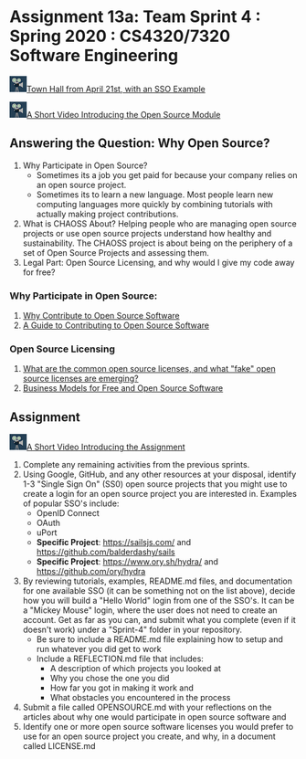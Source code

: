 # Assignment 13a: Team Sprint 4 : Spring 2020 : CS4320/7320 Software Engineering

![video](../references/video.jpeg)[Town Hall from April 21st, with an SSO Example](https://vimeo.com/410362068)

![video](../references/video.jpeg)[A Short Video Introducing the Open Source Module](https://vimeo.com/408660570)

## Answering the Question: Why Open Source? 
1. Why Participate in Open Source?
    - Sometimes its a job you get paid for because your company relies on an open source project.
    - Sometimes its to learn a new language. Most people learn new computing languages more quickly by combining tutorials with actually making project contributions. 
2. What is CHAOSS About? Helping people who are managing open source projects or use open source projects understand how healthy and sustainability.  The CHAOSS project is about being on the periphery of a set of Open Source Projects and assessing them. 
3. Legal Part: Open Source Licensing, and why would I give my code away for free? 

### Why Participate in Open Source: 
1. [Why Contribute to Open Source Software](https://opensource.com/article/19/11/why-contribute-open-source-software)
2. [A Guide to Contributing to Open Source Software](https://www.linuxfoundation.org/resources/open-source-guides/participating-open-source-communities/) 

### Open Source Licensing
1. [What are the common open source licenses, and what "fake" open source licenses are emerging?](https://opensource.org/licenses)
2. [Business Models for Free and Open Source Software](https://papers.ssrn.com/sol3/papers.cfm?abstract_id=2769875)

## Assignment
![video](../references/video.jpeg)[A Short Video Introducing the Assignment](https://vimeo.com/408664087)
1. Complete any remaining activities from the previous sprints. 
2. Using Google, GitHub, and any other resources at your disposal, identify 1-3 "Single Sign On" (SS0) open source projects that you might use to create a login for an open source project you are interested in. Examples of popular SSO's include: 
    - OpenID Connect
    - OAuth
    - uPort
    - **Specific Project**: https://sailsjs.com/ and https://github.com/balderdashy/sails
    - **Specific Project**: https://www.ory.sh/hydra/ and https://github.com/ory/hydra
3. By reviewing tutorials, examples, README.md files, and documentation for one available SSO (it can be something not on the list above), decide how you will build a "Hello World" login from one of the SSO's.  It can be a "Mickey Mouse" login, where the user does not need to create an account. Get as far as you can, and submit what you complete (even if it doesn't work) under a "Sprint-4" folder in your repository. 
    - Be sure to include a README.md file explaining how to setup and run whatever you did get to work
    - Include a REFLECTION.md file that includes: 
        - A description of which projects you looked at
        - Why you chose the one you did
        - How far you got in making it work and 
        - What obstacles you encountered in the process
4. Submit a file called OPENSOURCE.md with your reflections on the articles about why one would participate in open source software and
5. Identify one or more open source software licenses you would prefer to use for an open source project you create, and why, in a document called LICENSE.md 



